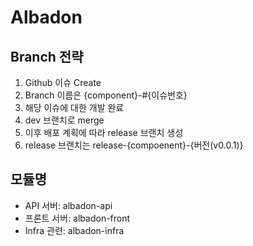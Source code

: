 # Albadon

## Branch 전략
1. Github 이슈 Create
2. Branch 이름은 {component}-#{이슈번호}
3. 해당 이슈에 대한 개발 완료
4. dev 브랜치로 merge
5. 이후 배포 계획에 따라 release 브랜치 생성
6. release 브랜치는 release-{compoenent}-{버전(v0.0.1)}

## 모듈명
* API 서버: albadon-api
* 프론트 서버: albadon-front
* Infra 관련: albadon-infra

